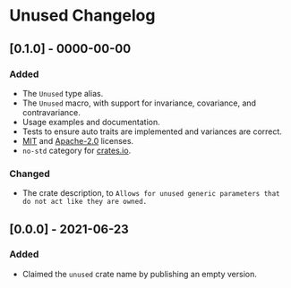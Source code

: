 # Unused Changelog

## [0.1.0] - 0000-00-00

### Added

-   The `Unused` type alias.
-   The `Unused` macro, with support for invariance, covariance, and contravariance.
-   Usage examples and documentation.
-   Tests to ensure auto traits are implemented and variances are correct.
-   [MIT](./LICENSE-MIT) and [Apache-2.0](./LICENSE-APACHE) licenses.
-   `no-std` category for [crates.io](https://crates.io).

### Changed

-   The crate description, to `Allows for unused generic parameters that do not act like they are owned.`

## [0.0.0] - 2021-06-23

### Added

-   Claimed the `unused` crate name by publishing an empty version.
